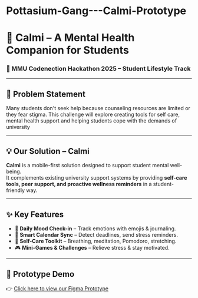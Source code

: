 # Pottasium-Gang---Calmi-Prototype

# 🌿 Calmi – A Mental Health Companion for Students

### 📌 MMU Codenection Hackathon 2025 – Student Lifestyle Track

---

## 📖 Problem Statement
Many students don't seek help because counseling resources are limited or they fear stigma. This challenge will explore creating tools for self care, mental health support and helping students cope with the demands of university

---

## 💡 Our Solution – Calmi
**Calmi** is a mobile-first solution designed to support student mental well-being.  
It complements existing university support systems by providing **self-care tools, peer support, and proactive wellness reminders** in a student-friendly way.  

---

## ✨ Key Features
- 📝 **Daily Mood Check-in** – Track emotions with emojis & journaling.  
- 📅 **Smart Calendar Sync** – Detect deadlines, send stress reminders.  
- 🧘 **Self-Care Toolkit** – Breathing, meditation, Pomodoro, stretching.     
- 🎮 **Mini-Games & Challenges** – Relieve stress & stay motivated.  

---

## 🎥 Prototype Demo
👉 [Click here to view our Figma Prototype](https://www.figma.com/proto/f8o0zCAce9bxUumSK5bW5z/Calmi?node-id=0-1&t=AjnGxeb5YbQ3w7Nj-1)  


